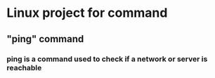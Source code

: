 # Linux project for command

## "ping" command

### ping is a command used to check if a network or server is reachable
